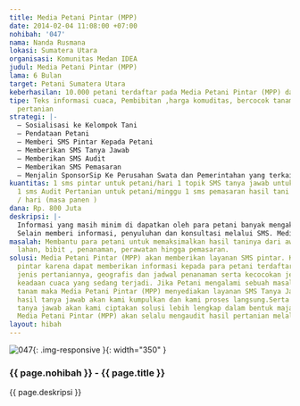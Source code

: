 ```yaml
---
title: Media Petani Pintar (MPP)
date: 2014-02-04 11:08:00 +07:00
nohibah: '047'
nama: Nanda Rusmana
lokasi: Sumatera Utara
organisasi: Komunitas Medan IDEA
judul: Media Petani Pintar (MPP)
lama: 6 Bulan
target: Petani Sumatera Utara
keberhasilan: 10.000 petani terdaftar pada Media Petani Pintar (MPP) dalam setahun.
tipe: Teks informasi cuaca, Pembibitan ,harga komuditas, bercocok tanam, Tempat Pemasaran,Konsultasi,audit
  pertanian
strategi: |-
  – Sosialisasi ke Kelompok Tani
  – Pendataan Petani
  – Memberi SMS Pintar Kepada Petani
  – Memberikan SMS Tanya Jawab
  – Memberikan SMS Audit
  – Memberikan SMS Pemasaran
  – Menjalin SponsorSip Ke Perusahan Swata dan Pemerintahan yang terkait
kuantitas: 1 sms pintar untuk petani/hari 1 topik SMS tanya jawab untuk petani/perhari
  1 sms Audit Pertanian untuk petani/minggu 1 sms pemasaran hasil tani untuk petani
  / hari (masa panen )
dana: Rp. 800 Juta
deskripsi: |-
  Informasi yang masih minim di dapatkan oleh para petani banyak mengakibatkan memburuknya produktifitas hasil tani ditambah minimnya forum konsultasi yang diberikan pemerintah bagi petani. Maka dengan program Media Petani Pintar (MPP) , semua petani diharapkan dapat lebih baik dalam mengelola pertaniannya. Media Petani Pintar (MPP) akan memberi informasi melalui media SMS dengan targeting petani yang tepat bedasarkan jenis pertaniannya. Petani juga akan mendapatkan konsultasi gratis dengan tanya jawab melalui SMS.
  Selain memberi informasi, penyuluhan dan konsultasi melalui SMS. Media Petani Pintar (MPP) akan membantu pemasaran produk hasil petani dengan memberikan informasi daftar pengepul yang memberi harga tinggi. Serta Media Petani Pintar (MPP) juga akan menerbitkan majalah tani yang akan dibagikan secara gratis dengan topik majalah disesuaikan dengan kebutuhan yang sering ditanyakan petani melalui media Konsultasi SMS.
masalah: Membantu para petani untuk memaksimalkan hasil taninya dari awal pengolahan
  lahan, bibit , penanaman, perawatan hingga pemasaran.
solusi: Media Petani Pintar (MPP) akan memberikan layanan SMS pintar. Kami sebut SMS
  pintar karena dapat memberikan informasi kepada para petani terdaftar bedasarkan
  jenis pertaniannya, geografis dan jadwal penanaman serta kecocokan jenis tani pada
  keadaan cuaca yang sedang terjadi. Jika Petani mengalami sebuah masalah dalam bercocok
  tanam maka Media Petani Pintar (MPP) menyediakan layanan SMS Tanya Jawab. Semua
  hasil tanya jawab akan kami kumpulkan dan kami proses langsung.Serta dari hasil
  tanya jawab akan kami ciptakan solusi lebih lengkap dalam bentuk majalah gratis.
  Media Petani Pintar (MPP) akan selalu mengaudit hasil pertanian melalui SMS Kuisioner.
layout: hibah
---
```


![047](/static/img/hibahcms/047.png){: .img-responsive }{: width="350" }

### {{ page.nohibah }} - {{ page.title }}

{{ page.deskripsi }}
